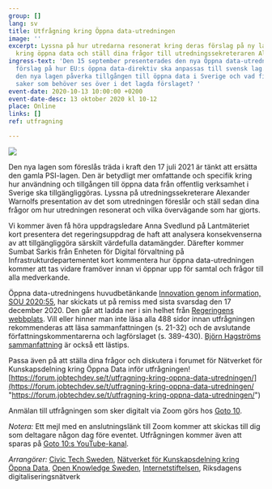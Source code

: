 ```yaml
---
group: []
lang: sv
title: Utfrågning kring Öppna data-utredningen
image: ''
excerpt: Lyssna på hur utredarna resonerat kring deras förslag på ny lagstiftning
  kring öppna data och ställ dina frågor till utredningssekreteraren Alexander Warnolf.
ingress-text: 'Den 15 september presenterades den nya Öppna data-utredningen som ger
  förslag på hur EU:s öppna data-direktiv ska anpassas till svensk lag. Hur kommer
  den nya lagen påverka tillgången till öppna data i Sverige och vad finns det för
  saker som behöver ses över i det lagda förslaget? '
event-date: 2020-10-13 10:00:00 +0200
event-date-desc: 13 oktober 2020 kl 10-12
place: Online
links: []
ref: utfragning

---
```

![](/uploads/utfragning-om-oppna-data-utredningen-eventbild.jpg)

Den nya lagen som föreslås träda i kraft den 17 juli 2021 är tänkt att ersätta den gamla PSI-lagen. Den är betydligt mer omfattande och specifik kring hur användning och tillgången till öppna data från offentlig verksamhet i Sverige ska tillgängliggöras. Lyssna på utredningssekreterare Alexander Warnolfs presentation av det som utredningen föreslår och ställ sedan dina frågor om hur utredningen resonerat och vilka övervägande som har gjorts.

Vi kommer även få höra uppdragsledare Anna Svedlund på Lantmäteriet kort presentera det regeringsuppdrag de haft att analysera konsekvenserna av att tillgängliggöra särskilt värdefulla datamängder. Därefter kommer Sumbat Sarkis från Enheten för Digital förvaltning på Infrastrukturdepartementet kort kommentera hur öppna data-utredningen kommer att tas vidare framöver innan vi öppnar upp för samtal och frågor till alla medverkande.

Öppna data-utredningens huvudbetänkande [Innovation genom information, SOU 2020:55](https://www.regeringen.se/rattsliga-dokument/statens-offentliga-utredningar/2020/09/sou-202055/), har skickats ut på remiss med sista svarsdag den 17 december 2020. Den går att ladda ner i sin helhet från [Regeringens webbplats](https://www.regeringen.se/4a63bd/contentassets/9b6505e3b3964b4a9a7de4557c08e78d/sou-2020_55_webb.pdf). Vill eller hinner man inte läsa alla 488 sidor innan utfrågningen rekommenderas att läsa sammanfattningen (s. 21-32) och de avslutande författningskommentarerna och lagförslaget (s. 389-430). [Björn Hagströms sammanfattning](http://www.hagstrom.nu/oppna-data/oppenhet-som-standard-foreslas-bli-normen/) är också ett lästips.

Passa även på att ställa dina frågor och diskutera i forumet för Nätverket för Kunskapsdelning kring Öppna Data inför utfrågningen! [https://forum.jobtechdev.se/t/utfragning-kring-oppna-data-utredningen/](https://forum.jobtechdev.se/t/utfragning-kring-oppna-data-utredningen/ "https://forum.jobtechdev.se/t/utfragning-kring-oppna-data-utredningen/")

Anmälan till utfrågningen som sker digitalt via Zoom görs hos [Goto 10](https://www.goto10.se/evenemang/utfragning-kring-oppna-data-utredningen/).

_Notera:_ Ett mejl med en anslutningslänk till Zoom kommer att skickas till dig som deltagare någon dag före eventet. Utfrågningen kommer även att sparas på [Goto 10:s YouTube-kanal](https://www.youtube.com/channel/UCK5k7hsVwA_QZiSbRrQlW6Q).

_Arrangörer:_ [Civic Tech Sweden](https://civictech.se/), [Nätverket för Kunskapsdelning kring Öppna Data](https://gitlab.com/open-data-knowledge-sharing/wiki/-/wikis/home), [Open Knowledge Sweden](https://okfn.org/network/sweden/), [Internetstiftelsen](https://internetstiftelsen.se/), Riksdagens digitaliseringsnätverk